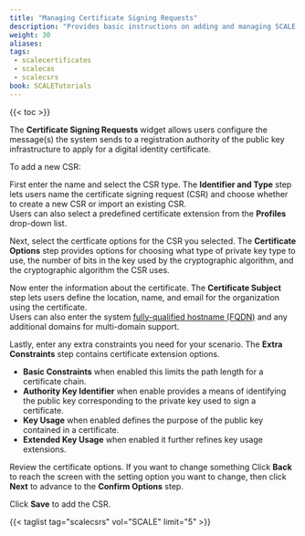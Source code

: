 ```yaml
---
title: "Managing Certificate Signing Requests"
description: "Provides basic instructions on adding and managing SCALE certificate signing requests (CSRs)."
weight: 30
aliases:
tags:
 - scalecertificates
 - scalecas
 - scalecsrs
book: SCALETutorials
---
```


{{< toc >}}


The **Certificate Signing Requests** widget allows users configure the message(s) the system sends to a registration authority of the public key infrastructure to apply for a digital identity certificate. 

To add a new CSR:

First enter the name and select the CSR type. 
The **Identifier and Type** step lets users name the certificate signing request (CSR) and choose whether to create a new CSR or import an existing CSR.     
Users can also select a predefined certificate extension from the **Profiles** drop-down list.

Next, select the certficate options for the CSR you selected. 
The **Certificate Options** step provides options for choosing what type of private key type to use, the number of bits in the key used by the cryptographic algorithm, and the cryptographic algorithm the CSR uses.

Now enter the information about the certificate. 
The **Certificate Subject** step lets users define the location, name, and email for the organization using the certificate.    
Users can also enter the system [fully-qualified hostname (FQDN)](https://kb.iu.edu/d/aiuv) and any additional domains for multi-domain support.

Lastly, enter any extra constraints you need for your scenario. 
The **Extra Constraints** step contains certificate extension options.

* **Basic Constraints** when enabled this limits the path length for a certificate chain.
* **Authority Key Identifier** when enable provides a means of identifying the public key corresponding to the private key used to sign a certificate.
* **Key Usage** when enabled defines the purpose of the public key contained in a certificate.
* **Extended Key Usage** when enabled it further refines key usage extensions.

Review the certificate options. If you want to change something Click **Back** to reach the screen with the setting option you want to change, then click **Next** to advance to the **Confirm Options** step.

Click **Save** to add the CSR.

{{< taglist tag="scalecsrs" vol="SCALE" limit="5" >}}